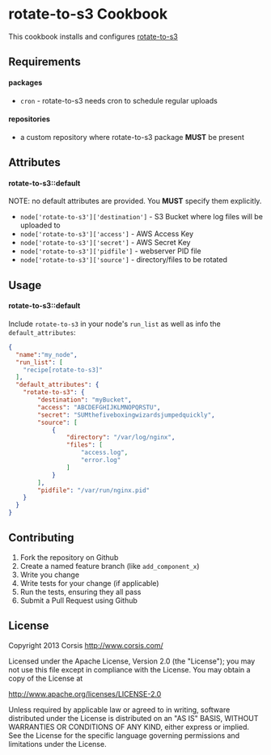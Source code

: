 rotate-to-s3 Cookbook
=====================
This cookbook installs and configures [rotate-to-s3](https://github.com/dialt0ne/rotate-to-s3)

Requirements
------------
#### packages
- `cron` - rotate-to-s3 needs cron to schedule regular uploads

#### repositories
- a custom repository where rotate-to-s3 package **MUST** be present

Attributes
----------
#### rotate-to-s3::default

NOTE: no default attributes are provided. You **MUST** specify them explicitly.

* `node['rotate-to-s3']['destination']` - S3 Bucket where log files will be uploaded to
* `node['rotate-to-s3']['access']` - AWS Access Key
* `node['rotate-to-s3']['secret']` - AWS Secret Key
* `node['rotate-to-s3']['pidfile']` - webserver PID file
* `node['rotate-to-s3']['source']` - directory/files to be rotated

Usage
-----
#### rotate-to-s3::default

Include `rotate-to-s3` in your node's `run_list`
  as well as info the `default_attributes`:

```json
{
  "name":"my_node",
  "run_list": [
    "recipe[rotate-to-s3]"
  ],
  "default_attributes": {
    "rotate-to-s3": {
        "destination": "myBucket",
        "access": "ABCDEFGHIJKLMNOPQRSTU",
        "secret": "SUMthefiveboxingwizardsjumpedquickly",
        "source": [
            {
                "directory": "/var/log/nginx",
                "files": [
                    "access.log",
                    "error.log"
                ]
            }
        ],
        "pidfile": "/var/run/nginx.pid"
    }
  }
}
```

Contributing
------------
1. Fork the repository on Github
2. Create a named feature branch (like `add_component_x`)
3. Write you change
4. Write tests for your change (if applicable)
5. Run the tests, ensuring they all pass
6. Submit a Pull Request using Github

License
-------

Copyright 2013 Corsis
http://www.corsis.com/

Licensed under the Apache License, Version 2.0 (the "License");
you may not use this file except in compliance with the License.
You may obtain a copy of the License at

http://www.apache.org/licenses/LICENSE-2.0

Unless required by applicable law or agreed to in writing, software
distributed under the License is distributed on an "AS IS" BASIS,
WITHOUT WARRANTIES OR CONDITIONS OF ANY KIND, either express or implied.
See the License for the specific language governing permissions and
limitations under the License.


